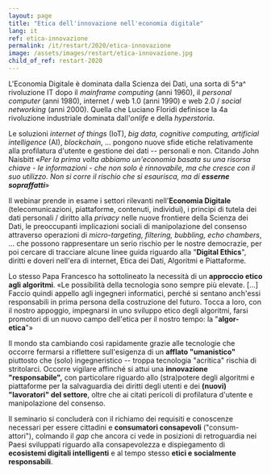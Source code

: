 ```yaml
---
layout: page
title: "Etica dell'innovazione nell'economia digitale"
lang: it
ref: etica-innovazione
permalink: /it/restart/2020/etica-innovazione
image: /assets/images/restart/etica-innovazione.jpg
child_of_ref: restart-2020
---
```


L'Economia Digitale è dominata dalla Scienza dei Dati, una sorta di 5^a^ rivoluzione IT dopo il *mainframe computing* (anni 1960), il *personal computer* (anni 1980), internet / web 1.0 (anni 1990) e web 2.0 / *social networking* (anni 2000). Quella che Luciano Floridi definisce la 4a rivoluzione industriale dominata dall'*onlife* e della *hyperstoria*.

Le soluzioni *internet of things* (IoT), *big data, cognitive computing, artificial intelligence* (AI), *blockchain*, ... pongono nuove sfide etiche relativamente alla profilatura d'utente e gestione dei dati -- personali e non. Citando John Naisbitt «*Per la prima volta abbiamo un'economia basata su una risorsa chiave - le informazioni - che non solo è rinnovabile, ma che cresce con il suo utilizzo. Non si corre il rischio che si esaurisca, ma di **esserne sopraffatti***»

Il webinar prende in esame i settori rilevanti nell'**Economia Digitale** (telecomunicazioni, piattaforme, contenuti, individui), i principi di tutela dei dati personali / diritto alla *privacy* nelle nuove frontiere della Scienza dei Dati, le preoccupanti implicazioni sociali di manipolazione del consenso attraverso operazioni di *micro-targeting, filtering, bubbling, echo chambers*, ... che possono rappresentare un serio rischio per le nostre democrazie, per poi cercare di tracciare alcune linee guida riguardo alla "**Digital Ethics**", diritti e doveri nell'era di internet, Etica dei Dati, Algoritmi e Piattaforme.

Lo stesso Papa Francesco ha sottolineato la necessità di un **approccio etico agli algoritmi**. «Le possibilità della tecnologia sono sempre più elevate. [...] Faccio quindi appello agli ingegneri informatici, perché si sentano anch'essi responsabili in prima persona della costruzione del futuro. Tocca a loro, con il nostro appoggio, impegnarsi in uno sviluppo etico degli algoritmi, farsi promotori di un nuovo campo dell'etica per il nostro tempo: la "**algor-etica**"»

Il mondo sta cambiando così rapidamente grazie alle tecnologie che occorre fermarsi a riflettere sull'esigenza di un **afflato "umanistico"** piuttosto che (solo) ingegneristico -- troppa tecnologia "acritica" rischia di stritolarci.  Occorre vigilare affinché si attui una **innovazione "responsabile",** con particolare riguardo allo (stra)potere degli algoritmi e piattaforme per la salvaguardia dei diritti degli utenti e dei **(nuovi) "lavoratori" del settore**, oltre che ai citati pericoli di profilatura d'utente e manipolazione del consenso.

Il seminario si concluderà con il richiamo dei requisiti e conoscenze necessari per essere cittadini e **consumatori consapevoli** ("consum-attori"), colmando il *gap* che ancora ci vede in posizioni di retroguardia nei Paesi sviluppati riguardo alla consapevolezza e dispiegamento di **ecosistemi digitali intelligenti** e al tempo stesso **etici e socialmente responsabili**.
